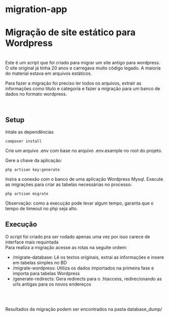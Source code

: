 # migration-app

<h1>Migração de site estático para Wordpress</h1>

<br/>
 Este é um script que foi criado para migrar um site antigo para wordpress. O site original já tinha 20 anos e carregava muito código legado. A maioria do material estava em arquivos estáticos.
<br/>

Para fazer a migração foi preciso ler todos os arquivos, extrair as informações como título e categoria
e fazer a migração para um banco de dados no formato wordpress.

<br/>

 <h2>Setup</h2>

Intale as dependências

    composer install

Crie um arquivo .env com base no arquivo .env.example no root do projeto.

Gere a chave da aplicação:

    php artisan key:generate

Insira a conexão com o banco de uma aplicação Wordpress Mysql. Execute as migrações para criar as tabelas necessárias no processo:

    php artisan migrate

Observação: como a execução pode levar algum tempo, garanta que o tempo de timeout no php seja alto.

<h2>Execução</h2>

O script foi criado pra ser rodado apenas uma vez por isso carece de interface mais requintada<br>
Para realiza a migração acesse as rotas na seguite ordem:

<ul>
<li>
/migrate-database: Lê os textos originais, extrai as informações e insere em tabelas simples no BD
</li>

<li>
/migrate-wordpress: Utiliza os dados importados na primeira fase e importa para tabelas Wordpress
</li>

<li>
/generate-redirects: Gera redirects para o .htaccess, redirecionando as urls antigas para os novos endereços
</li>

</ul>

<br/>
<br/>

Resultados da migração podem ser encontrados na pasta database_dump/
